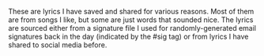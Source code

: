 ---
---

These are lyrics I have saved and shared for various reasons. Most of them are from songs I like, but some are just words that sounded nice. The lyrics are sourced either from a signature file I used for randomly-generated email signatures back in the day (indicated by the #sig tag) or from lyrics I have shared to social media before.